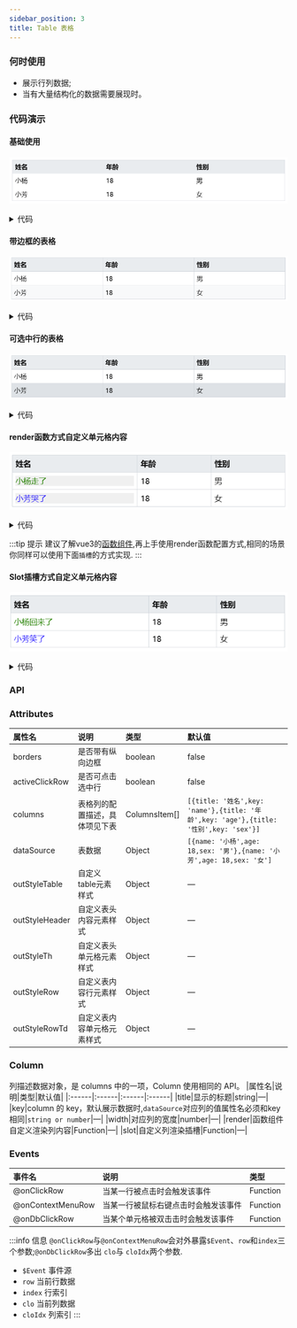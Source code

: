 ```yaml
---
sidebar_position: 3
title: Table 表格
---
```


### 何时使用
- 展示行列数据;
- 当有大量结构化的数据需要展现时。

### 代码演示
#### 基础使用
![table demo](../../../static/img/table.png)
<details>
  <summary>代码</summary>
  ```html
  <template>
    <erTable 
      :columns="columns"
      :dataSource="dataSource"
    />
  </template>
  <script setup lang="ts">
    import { ref } from 'vue'
    const columns = ref([
        {
          title: '姓名',
          key: 'name',
        },
        {
          title: '年龄',
          key: 'age',
        },
        {
          title: '性别',
          key: 'sex',
        }
    ])
    const dataSource = ref([
      {
        name: '小杨',
        age: 18,
        sex: '男'
      },
      {
        name: '小芳',
        age: 18,
        sex: '女'
      },
    ])
  </script>
  ```
</details>

#### 带边框的表格
![tableBorder demo](../../../static/img/tableBorder.png)
<details>
  <summary>代码</summary>
  ```html
  <template>
    <erTable borders />
  </template>
  ```
</details>

#### 可选中行的表格
![tableRow demo](../../../static/img/tableRow.png)
<details>
  <summary>代码</summary>
  ```html
  <template>
    <erTable 
      borders
      activeClickRow
    />
  </template>
  ```
</details>

#### render函数方式自定义单元格内容
![render demo](../../../static/img/tableRender.png)
<details>
  <summary>代码</summary>
  ```html
  <template>
    <erTable 
      borders
      activeClickRow
      :columns="columns"
      :dataSource="dataSource"
    />
  </template>
    <script setup lang="ts">
    import { ref } from 'vue'
    const columns = ref([
        {
          title: '姓名',
          key: 'name',
          render(h: any, { row, column, index }: any, ctx: any) {
            if(row.name === '小杨') {
              return h('div', {
                style: {
                  color: 'green',
                  backgroundColor: '#f0f0f0',
                },
                onclick: () => {
                  console.log(row, column, index, ctx)
                }
              }, `${row.name}走了`)
            }
            return h('div',{
              style: {
                color: 'blue',
                backgroundColor: '#f0f0f0',
              },
              onclick: () => {
                console.log(row, column, index, ctx)
              }
            }, `${row.name}哭了`)
          },
        },
        {
          title: '年龄',
          key: 'age',
        },
        {
          title: '性别',
          key: 'sex',
        }
    ])
    const dataSource = ref([
      {
        name: '小杨',
        age: 18,
        sex: '男'
      },
      {
        name: '小芳',
        age: 18,
        sex: '女'
      },
    ])
  </script>
  ```
</details>

:::tip 提示
建议了解vue3的[函数组件](https://v3-migration.vuejs.org/zh/breaking-changes/functional-components.html),再上手使用render函数配置方式,相同的场景你同样可以使用下面`插槽`的方式实现.
:::

#### Slot插槽方式自定义单元格内容
![Slot demo](../../../static/img/tableSlot.png)
<details>
  <summary>代码</summary>
  ```html
  <template>
   <erTable
      borders
      :columns="columns"
      :dataSource="dataSource"
      @onClickRow="console.log('click', $event)"
      @onContextMenuRow="console.log('contextmenu', $event)"
      @onDbClickRow="(e, row, index, col, colIdx) => console.log('dbclick', e, row, index, col, colIdx)"
    >
      <template v-slot:name="{ row }">
        <div style="color: green;" v-if="row.name === '小杨'">{{ row.name }}回来了</div>
        <div style="color: blue;" v-else>{{ row.name }}笑了</div>
      </template>
    </erTable>
  </template>
  <script setup lang="ts">
    import { ref } from 'vue'
    const columns = ref([
        {
          title: '姓名',
          key: 'name',
          slot: 'name',
        },
        {
          title: '年龄',
          key: 'age',
        },
        {
          title: '性别',
          key: 'sex',
        }
    ])
    const dataSource = ref([
      {
        name: '小杨',
        age: 18,
        sex: '男'
      },
      {
        name: '小芳',
        age: 18,
        sex: '女'
      },
    ])
  </script>
  ```
</details>

### API
### Attributes
|属性名|说明|类型|默认值|
|:------|:------|:------|:------|
|borders|是否带有纵向边框|boolean|false|
|activeClickRow|是否可点击选中行|boolean|false|
|columns|表格列的配置描述，具体项见下表|ColumnsItem[]|`[{title: '姓名',key: 'name'},{title: '年龄',key: 'age'},{title: '性别',key: 'sex'}]`|
|dataSource|表数据|Object|`[{name: '小杨',age: 18,sex: '男'},{name: '小芳',age: 18,sex: '女']`|
|outStyleTable|自定义table元素样式|Object|—|
|outStyleHeader|自定义表头内容元素样式|Object|—|
|outStyleTh|自定义表头单元格元素样式|Object|—|
|outStyleRow|自定义表内容行元素样式|Object|—|
|outStyleRowTd|自定义表内容单元格元素样式|Object|—|

### Column
列描述数据对象，是 columns 中的一项，Column 使用相同的 API。
|属性名|说明|类型|默认值|
|:------|:------|:------|:------|
|title|显示的标题|string|—|
|key|column 的 key，默认展示数据时,`dataSource`对应列的值属性名必须和key相同|`string or number`|—|
|width|对应列的宽度|number|—|
|render|函数组件自定义渲染列内容|Function|—|
|slot|自定义列渲染插槽|Function|—|

### Events
|事件名|说明|类型|
|:------|:------|:------|
|@onClickRow|当某一行被点击时会触发该事件|Function|
|@onContextMenuRow|当某一行被鼠标右键点击时会触发该事件|Function|
|@onDbClickRow|当某个单元格被双击击时会触发该事件|Function|

:::info 信息
`@onClickRow`与`@onContextMenuRow`会对外暴露`$Event`、`row`和`index`三个参数;`@onDbClickRow`多出 `clo`与 `cloIdx`两个参数.  
- `$Event` 事件源
- `row` 当前行数据
- `index` 行索引
- `clo` 当前列数据
- `cloIdx` 列索引
:::
